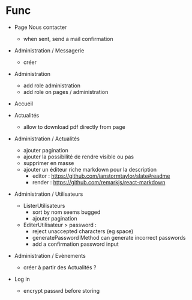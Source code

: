 # Func

- Page Nous contacter

  - when sent, send a mail confirmation

- Administration / Messagerie

  - créer

- Administration

  - add role administration
  - add role on pages / administration

- Accueil

- Actualités

  - allow to download pdf directly from page

- Administration / Actualités

  - ajouter pagination
  - ajouter la possibilité de rendre visible ou pas
  - supprimer en masse
  - ajouter un éditeur riche markdown pour la description
    - editor : https://github.com/ianstormtaylor/slate#readme
    - render : https://github.com/remarkjs/react-markdown

- Administration / Utilisateurs

  - ListerUtilisateurs
    - sort by nom seems bugged
    - ajouter pagination
  - EditerUtilisateur > password :
    - reject unaccepted characters (eg space)
    - generatePassword Method can generate incorrect passwords
    - add a confirmation password input

- Administration / Evènements

  - créer à partir des Actualités ?

- Log in
  - encrypt passwd before storing
